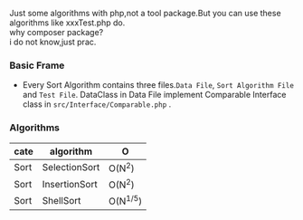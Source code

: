 Just some algorithms with php,not a tool package.But you can use these algorithms like xxxTest.php do.  
why composer package?  
i do not know,just prac.

### Basic Frame  
- Every Sort Algorithm contains three files.```Data File```, ```Sort Algorithm File``` and ```Test File```. DataClass in Data File implement Comparable Interface class in ```src/Interface/Comparable.php``` .


### Algorithms
| cate   | algorithm |  O    |
|------|--------|-----|
| Sort  |   SelectionSort|O(N<sup>2</sup>)|
|Sort|InsertionSort|O(N<sup>2</sup>)|
|Sort|ShellSort|O(N<sup>1/5</sup>)
